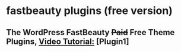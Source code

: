 # fastbeauty plugins (free version)
## The WordPress FastBeauty ~~Paid~~ Free Theme Plugins, [Video Tutorial:](https://youtube.com/@VideoCovery) [Plugin1]
